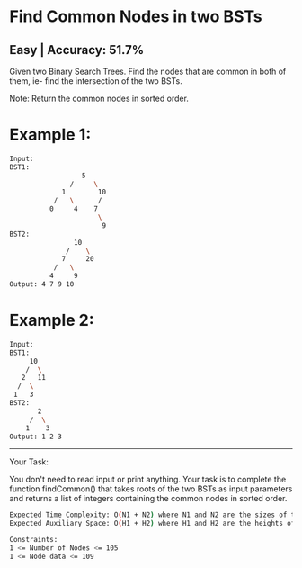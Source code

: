 # Find Common Nodes in two BSTs

## Easy  |  Accuracy: 51.7%

<p>Given two Binary Search Trees. Find the nodes that are common in both of them, ie- find the intersection of the two BSTs.</p>
<span>Note: Return the common nodes in sorted order.</span>


# Example 1:

```bash
Input:
BST1:
                  5
               /     \
             1        10
           /   \      /
          0     4    7
                      \
                       9
BST2:
                10 
              /    \
             7     20
           /   \ 
          4     9
Output: 4 7 9 10
```

# Example 2:

```bash
Input:
BST1:
     10
    /  \
   2   11
  /  \
 1   3
BST2:
       2
     /  \
    1    3
Output: 1 2 3
```

<hr>

<span>Your Task:</span>
<p>You don't need to read input or print anything. Your task is to complete the function findCommon() that takes roots of the two BSTs as input parameters and returns a list of integers containing the common nodes in sorted order.</p> 



```bash
Expected Time Complexity: O(N1 + N2) where N1 and N2 are the sizes of the 2 BSTs.
Expected Auxiliary Space: O(H1 + H2) where H1 and H2 are the heights of the 2 BSTs.

Constraints:
1 <= Number of Nodes <= 105
1 <= Node data <= 109
```
